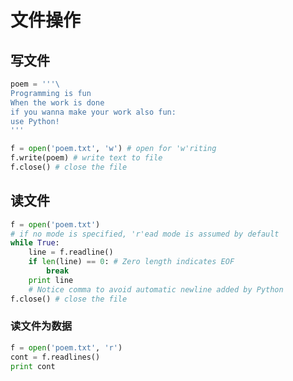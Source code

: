 # 文件操作
## 写文件
```pythonpoem = '''\Programming is funWhen the work is doneif you wanna make your work also fun:use Python! 
'''
f = open('poem.txt', 'w') # open for 'w'riting 
f.write(poem) # write text to filef.close() # close the file
```
## 读文件
```pyf = open('poem.txt')# if no mode is specified, 'r'ead mode is assumed by default 
while True:	line = f.readline()	if len(line) == 0: # Zero length indicates EOF		break	print line	# Notice comma to avoid automatic newline added by Pythonf.close() # close the file
```
### 读文件为数据

```py
f = open('poem.txt', 'r')
cont = f.readlines()
print cont
```


